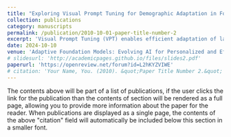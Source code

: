 ```yaml
---
title: "Exploring Visual Prompt Tuning for Demographic Adaptation in Foundation Models for Medical Imaging"
collection: publications
category: manuscripts
permalink: /publication/2010-10-01-paper-title-number-2
excerpt: 'Visual Prompt Tuning (VPT) enables efficient adaptation of large medical foundation models with minimal resources. Compared to linear probing and full fine-tuning, VPT performs better on imbalanced demographic data, achieving results close to full fine-tuning, especially for underrepresented groups. It offers a resource-efficient alternative when data and computing power are limited.'
date: 2024-10-10
venue: 'Adaptive Foundation Models: Evolving AI for Personalized and Efficient Learning'
# slidesurl: 'http://academicpages.github.io/files/slides2.pdf'
paperurl: 'https://openreview.net/forum?id=L2hKYZVIWE'
# citation: 'Your Name, You. (2010). &quot;Paper Title Number 2.&quot; <i>Journal 1</i>. 1(2).'
---
```


The contents above will be part of a list of publications, if the user clicks the link for the publication than the contents of section will be rendered as a full page, allowing you to provide more information about the paper for the reader. When publications are displayed as a single page, the contents of the above "citation" field will automatically be included below this section in a smaller font.